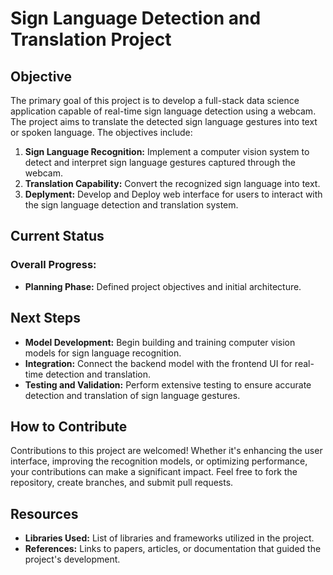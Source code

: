 # Sign Language Detection and Translation Project

## Objective
The primary goal of this project is to develop a full-stack data science application capable of real-time sign language detection using a webcam. The project aims to translate the detected sign language gestures into text or spoken language. The objectives include:

1. **Sign Language Recognition:** Implement a computer vision system to detect and interpret sign language gestures captured through the webcam.
2. **Translation Capability:** Convert the recognized sign language into text.
3. **Deplyment:** Develop and Deploy web interface for users to interact with the sign language detection and translation system.

## Current Status

### Overall Progress:
- **Planning Phase:** Defined project objectives and initial architecture.

## Next Steps
- **Model Development:** Begin building and training computer vision models for sign language recognition.
- **Integration:** Connect the backend model with the frontend UI for real-time detection and translation.
- **Testing and Validation:** Perform extensive testing to ensure accurate detection and translation of sign language gestures.

## How to Contribute
Contributions to this project are welcomed! Whether it's enhancing the user interface, improving the recognition models, or optimizing performance, your contributions can make a significant impact. Feel free to fork the repository, create branches, and submit pull requests.

## Resources
- **Libraries Used:** List of libraries and frameworks utilized in the project.
- **References:** Links to papers, articles, or documentation that guided the project's development.
